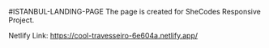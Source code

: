 #ISTANBUL-LANDING-PAGE
The page is created for SheCodes Responsive Project.

Netlify Link:
https://cool-travesseiro-6e604a.netlify.app/

